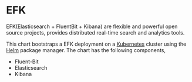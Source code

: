 # EFK

EFK(Elasticsearch + FluentBit + Kibana) are flexible and powerful open source projects, provides distributed real-time search and analytics tools.</br>

This chart bootstraps a EFK deployment on a [Kubernetes](http://kubernetes.io) cluster using the [Helm](https://helm.sh) package manager. The chart has the following components,
- Fluent-Bit
- Elasticsearch
- Kibana
